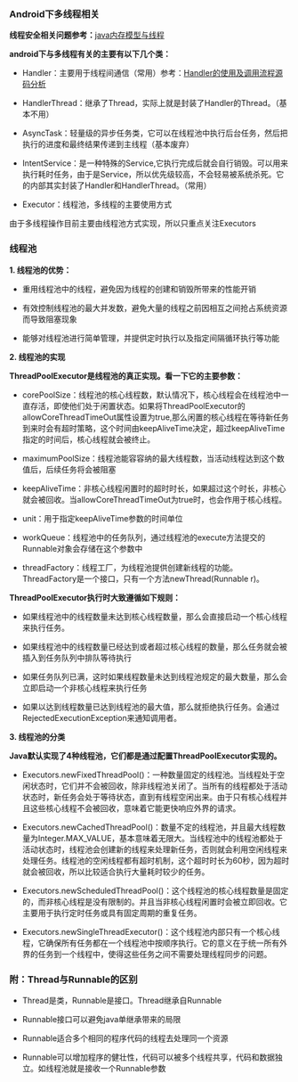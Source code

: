 ### Android下多线程相关

**线程安全相关问题参考：**[java内存模型与线程](https://github.com/MadnessXiong/AndroidNote/blob/master/Java及Java虚拟机相关/Java内存模型与线程.md)

**android下与多线程有关的主要有以下几个类：**

* Handler：主要用于线程间通信（常用）参考：[Handler的使用及调用流程源码分析](https://github.com/MadnessXiong/AndroidNote/blob/master/Android源码分析/Handler的使用及调用流程源码分析.md)

* HandlerThread：继承了Thread，实际上就是封装了Handler的Thread。（基本不用）

* AsyncTask：轻量级的异步任务类，它可以在线程池中执行后台任务，然后把执行的进度和最终结果传递到主线程（基本废弃）

* IntentService：是一种特殊的Service,它执行完成后就会自行销毁。可以用来执行耗时任务，由于是Service，所以优先级较高，不会轻易被系统杀死。它的内部其实封装了Handler和HandlerThread。（常用）

* Executor：线程池，多线程的主要使用方式

由于多线程操作目前主要由线程池方式实现，所以只重点关注Executors

### 线程池

**1. 线程池的优势：**

* 重用线程池中的线程，避免因为线程的创建和销毁所带来的性能开销

* 有效控制线程池的最大并发数，避免大量的线程之前因相互之间抢占系统资源而导致阻塞现象

* 能够对线程池进行简单管理，并提供定时执行以及指定间隔循环执行等功能

**2. 线程池的实现**

**ThreadPoolExecutor是线程池的真正实现。看一下它的主要参数：**

* corePoolSize：线程池的核心线程数，默认情况下，核心线程会在线程池中一直存活，即使他们处于闲置状态。如果将ThreadPoolExecutor的allowCoreThreadTimeOut属性设置为true,那么闲置的核心线程在等待新任务到来时会有超时策略，这个时间由keepAliveTime决定，超过keepAliveTime指定的时间后，核心线程就会被终止。

* maximumPoolSize：线程池能容容纳的最大线程数，当活动线程达到这个数值后，后续任务将会被阻塞

* keepAliveTime：非核心线程闲置时的超时时长，如果超过这个时长，非核心就会被回收。当allowCoreThreadTimeOut为true时，也会作用于核心线程。

* unit：用于指定keepAliveTime参数的时间单位

* workQueue：线程池中的任务队列，通过线程池的execute方法提交的Runnable对象会存储在这个参数中

* threadFactory：线程工厂，为线程池提供创建新线程的功能。ThreadFactory是一个接口，只有一个方法newThread(Runnable r)。

**ThreadPoolExecutor执行时大致遵循如下规则：**

* 如果线程池中的线程数量未达到核心线程数量，那么会直接启动一个核心线程来执行任务。

* 如果线程池中的线程数量已经达到或者超过核心线程的数量，那么任务就会被插入到任务队列中排队等待执行

* 如果任务队列已满，这时如果线程数量未达到线程池规定的最大数量，那么会立即启动一个非核心线程来执行任务

* 如果以达到线程数量已达到线程池的最大值，那么就拒绝执行任务。会通过RejectedExecutionException来通知调用者。

**3. 线程池的分类**

**Java默认实现了4种线程池，它们都是通过配置ThreadPoolExecutor实现的。**

* Executors.newFixedThreadPool()：一种数量固定的线程池。当线程处于空闲状态时，它们并不会被回收，除非线程池关闭了。当所有的线程都处于活动状态时，新任务会处于等待状态，直到有线程空闲出来。由于只有核心线程并且这些核心线程不会被回收，意味着它能更快响应外界的请求。

* Executors.newCachedThreadPool()：数量不定的线程池，并且最大线程数量为Integer.MAX_VALUE，基本意味着无限大。当线程池中的线程池都处于活动状态时，线程池会创建新的线程来处理新任务，否则就会利用空闲线程来处理任务。线程池的空闲线程都有超时机制，这个超时时长为60秒，因为超时就会被回收，所以比较适合执行大量耗时较少的任务。

* Executors.newScheduledThreadPool()：这个线程池的核心线程数量是固定的，而非核心线程是没有限制的。并且当非核心线程闲置时会被立即回收。它主要用于执行定时任务或具有固定周期的重复任务。

* Executors.newSingleThreadExecutor()：这个线程池内部只有一个核心线程，它确保所有任务都在一个线程池中按顺序执行。它的意义在于统一所有外界的任务到一个线程中，使得这些任务之间不需要处理线程同步的问题。

### 附：Thread与Runnable的区别

* Thread是类，Runnable是接口。Thread继承自Runnable

* Runnable接口可以避免java单继承带来的局限

* Runnable适合多个相同的程序代码的线程去处理同一个资源

* Runnable可以增加程序的健壮性，代码可以被多个线程共享，代码和数据独立。如线程池就是接收一个Runnable参数




